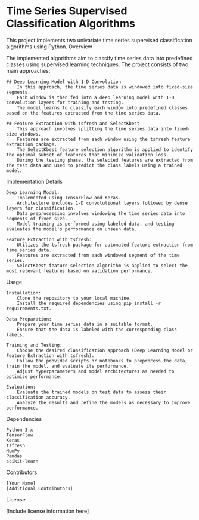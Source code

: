 # Time Series Supervised Classification Algorithms

This project implements two univariate time series supervised classification algorithms using Python.
Overview

The implemented algorithms aim to classify time series data into predefined classes using supervised learning techniques. The project consists of two main approaches:

    ## Deep Learning Model with 1-D Convolution
        In this approach, the time series data is windowed into fixed-size segments.
        Each window is then fed into a deep learning model with 1-D convolution layers for training and testing.
        The model learns to classify each window into predefined classes based on the features extracted from the time series data.

    ## Feature Extraction with tsfresh and SelectKbest
        This approach involves splitting the time series data into fixed-size windows.
        Features are extracted from each window using the tsfresh feature extraction package.
        The SelectKbest feature selection algorithm is applied to identify the optimal subset of features that minimize validation loss.
        During the testing phase, the selected features are extracted from the test data and used to predict the class labels using a trained model.

Implementation Details

    Deep Learning Model:
        Implemented using TensorFlow and Keras.
        Architecture includes 1-D convolutional layers followed by dense layers for classification.
        Data preprocessing involves windowing the time series data into segments of fixed size.
        Model training is performed using labeled data, and testing evaluates the model's performance on unseen data.

    Feature Extraction with tsfresh:
        Utilizes the tsfresh package for automated feature extraction from time series data.
        Features are extracted from each windowed segment of the time series.
        SelectKbest feature selection algorithm is applied to select the most relevant features based on validation performance.

Usage

    Installation:
        Clone the repository to your local machine.
        Install the required dependencies using pip install -r requirements.txt.

    Data Preparation:
        Prepare your time series data in a suitable format.
        Ensure that the data is labeled with the corresponding class labels.

    Training and Testing:
        Choose the desired classification approach (Deep Learning Model or Feature Extraction with tsfresh).
        Follow the provided scripts or notebooks to preprocess the data, train the model, and evaluate its performance.
        Adjust hyperparameters and model architectures as needed to optimize performance.

    Evaluation:
        Evaluate the trained models on test data to assess their classification accuracy.
        Analyze the results and refine the models as necessary to improve performance.

Dependencies

    Python 3.x
    TensorFlow
    Keras
    tsfresh
    NumPy
    Pandas
    scikit-learn

Contributors

    [Your Name]
    [Additional Contributors]

License

[Include license information here]
